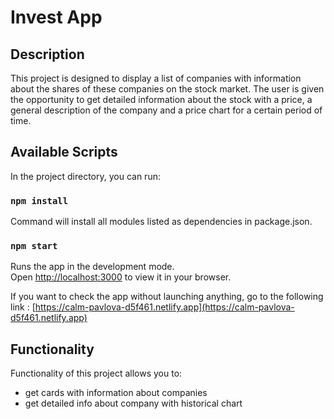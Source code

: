 # Invest App

## Description

This project is designed to display a list of companies with information about the shares of these companies on the stock market. The user is given the opportunity to get detailed information about the stock with a price, a general description of the company and a price chart for a certain period of time.

## Available Scripts

In the project directory, you can run:

### `npm install`

Command will install all modules listed as dependencies in package.json.

### `npm start`

Runs the app in the development mode.\
Open [http://localhost:3000](http://localhost:3000) to view it in your browser.

If you want to check the app without launching anything, go to the following link :
[https://calm-pavlova-d5f461.netlify.app](https://calm-pavlova-d5f461.netlify.app)

## Functionality

Functionality of this project allows you to:

- get cards with information about companies
- get detailed info about company with historical chart

